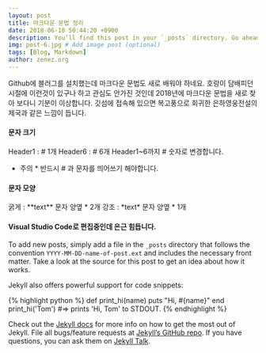 ```yaml
---
layout: post
title: 마크다운 문법 정리
date: 2018-06-18 50:44:20 +0900
description: You’ll find this post in your `_posts` directory. Go ahead and edit it and re-build the site to see your changes. # Add post description (optional)
img: post-6.jpg # Add image post (optional)
tags: [Blog, Markdown]
author: zenez.org
---
```

Github에 블러그를 설치했는데 마크다운 문법도 새로 배워야 하네요. 호랑이 담배피던 시절에 이런것이 있구나 하고 관심도 안가진 것인데 2018년에 마크다운 문법을 새로 찾아 보다니 기분이 이상합니다. 깃섬에 접속해 있으면 복고풍으로 회귀한 은하영웅전설의 제국과 같은 느낌이 듭니다.

#### 문자 크기 
Header1 : \# 1개
Header6 : \# 6개
Header1~6까지 \# 숫자로 변경합니다.
* 주의 * 반드시 \# 과 문자를 띄어쓰기 해야합니다.

#### 문자 모양 
굵게 : \*\*text\*\* 	문자 양옆  \* 2개
강조 : \*text\* 		문자 양옆  \* 1개

#### Visual Studio Code로 편집중인데 은근 힘듭니다.

To add new posts, simply add a file in the `_posts` directory that follows the convention `YYYY-MM-DD-name-of-post.ext` and includes the necessary front matter. Take a look at the source for this post to get an idea about how it works.

Jekyll also offers powerful support for code snippets:

{% highlight python %}
def print_hi(name)
  puts "Hi, #{name}"
end
print_hi('Tom')
#=> prints 'Hi, Tom' to STDOUT.
{% endhighlight %}

Check out the [Jekyll docs][jekyll-docs] for more info on how to get the most out of Jekyll. File all bugs/feature requests at [Jekyll’s GitHub repo][jekyll-gh]. If you have questions, you can ask them on [Jekyll Talk][jekyll-talk].

[jekyll-docs]: https://jekyllrb.com/docs/home
[jekyll-gh]:   https://github.com/jekyll/jekyll
[jekyll-talk]: https://talk.jekyllrb.com/


